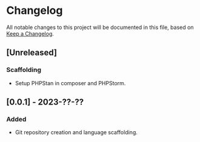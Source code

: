 
# Changelog
All notable changes to this project will be documented in this file,
based on [Keep a Changelog](https://keepachangelog.com/en/1.1.0/).

## [Unreleased]

### Scaffolding

- Setup PHPStan in composer and PHPStorm.

## [0.0.1] - 2023-??-??

### Added

- Git repository creation and language scaffolding.
